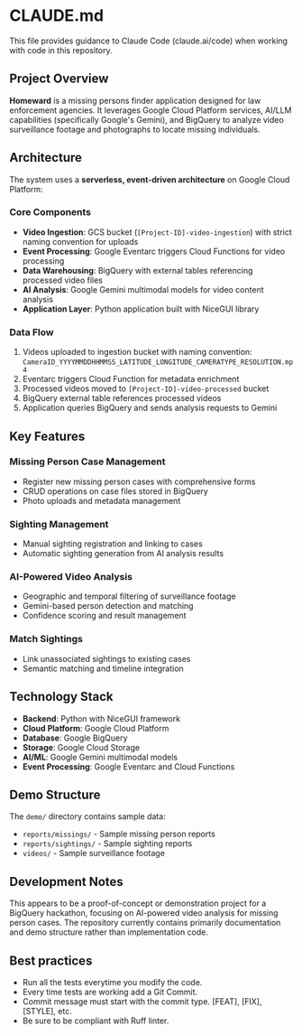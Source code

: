 # CLAUDE.md

This file provides guidance to Claude Code (claude.ai/code) when working with code in this repository.

## Project Overview

**Homeward** is a missing persons finder application designed for law enforcement agencies. It leverages Google Cloud Platform services, AI/LLM capabilities (specifically Google's Gemini), and BigQuery to analyze video surveillance footage and photographs to locate missing individuals.

## Architecture

The system uses a **serverless, event-driven architecture** on Google Cloud Platform:

### Core Components
- **Video Ingestion**: GCS bucket (`[Project-ID]-video-ingestion`) with strict naming convention for uploads
- **Event Processing**: Google Eventarc triggers Cloud Functions for video processing
- **Data Warehousing**: BigQuery with external tables referencing processed video files
- **AI Analysis**: Google Gemini multimodal models for video content analysis
- **Application Layer**: Python application built with NiceGUI library

### Data Flow
1. Videos uploaded to ingestion bucket with naming convention: `CameraID_YYYYMMDDHHMMSS_LATITUDE_LONGITUDE_CAMERATYPE_RESOLUTION.mp4`
2. Eventarc triggers Cloud Function for metadata enrichment
3. Processed videos moved to `[Project-ID]-video-processed` bucket
4. BigQuery external table references processed videos
5. Application queries BigQuery and sends analysis requests to Gemini

## Key Features

### Missing Person Case Management
- Register new missing person cases with comprehensive forms
- CRUD operations on case files stored in BigQuery
- Photo uploads and metadata management

### Sighting Management
- Manual sighting registration and linking to cases
- Automatic sighting generation from AI analysis results

### AI-Powered Video Analysis
- Geographic and temporal filtering of surveillance footage
- Gemini-based person detection and matching
- Confidence scoring and result management

### Match Sightings
- Link unassociated sightings to existing cases
- Semantic matching and timeline integration

## Technology Stack

- **Backend**: Python with NiceGUI framework
- **Cloud Platform**: Google Cloud Platform
- **Database**: Google BigQuery
- **Storage**: Google Cloud Storage
- **AI/ML**: Google Gemini multimodal models
- **Event Processing**: Google Eventarc and Cloud Functions

## Demo Structure

The `demo/` directory contains sample data:
- `reports/missings/` - Sample missing person reports
- `reports/sightings/` - Sample sighting reports  
- `videos/` - Sample surveillance footage

## Development Notes

This appears to be a proof-of-concept or demonstration project for a BigQuery hackathon, focusing on AI-powered video analysis for missing person cases. The repository currently contains primarily documentation and demo structure rather than implementation code.

## Best practices
- Run all the tests everytime you modify the code.
- Every time tests are working add a Git Commit.
- Commit message must start with the commit type. [FEAT], [FIX], [STYLE], etc.
- Be sure to be compliant with Ruff linter.